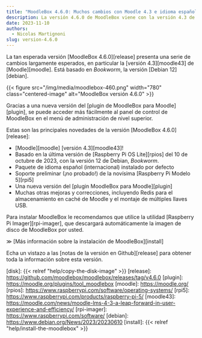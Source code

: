 ```yaml
---
title: "MoodleBox 4.6.0: Muchos cambios con Moodle 4.3 e idioma español"
description: La versión 4.6.0 de MoodleBox viene con la versión 4.3 de Moodle. Está basado en Bookworm, la versión 12 de Debian.
date: 2023-11-10
authors:
  - Nicolas Martignoni
slug: version-4.6.0
---
```

La tan esperada versión [MoodleBox 4.6.0][release] presenta una serie de cambios largamente esperados, en particular la [versión 4.3][moodle43] de [Moodle][moodle]. Está basado en _Bookworm_, la versión [Debian 12][debian].

{{< figure src="/img/media/moodlebox-460.png" width="780" class="centered-image" alt="MoodleBox versión 4.6.0" >}}

Gracias a una nueva versión del [plugin de MoodleBox para Moodle][plugin], se puede acceder más fácilmente al panel de control de MoodleBox en el menú de administración de nivel superior.

Estas son las principales novedades de la versión [MoodleBox 4.6.0][release]:
- [Moodle][moodle] [versión 4.3][moodle43]!
- Basado en la última versión de [Raspberry Pi OS Lite][rpios] del 10 de octubre de 2023, con la versión 12 de Debian, _Bookworm_.
- Paquete de idioma español (internacional) instalado por defecto
- Soporte preliminar (¡no probado!) de la novísima [Raspberry Pi Modelo 5][rpi5]
- Una nueva versión del [plugin MoodleBox para Moodle][plugin]
- Muchas otras mejoras y correcciones, incluyendo Redis para el almacenamiento en caché de Moodle y el montaje de múltiples llaves USB.

Para instalar MoodleBox le recomendamos que utilice la utilidad [Raspberry Pi Imager][rpi-imager], que descargará automáticamente la imagen de disco de MoodleBox por usted.

&Gt; [Más información sobre la instalación de MoodleBox][install]

Echa un vistazo a las [notas de la versión en Github][release] para obtener toda la información sobre esta versión.

[disk]: {{< relref "help/copy-the-disk-image" >}}
[release]: https://github.com/moodlebox/moodlebox/releases/tag/v4.6.0
[plugin]: https://moodle.org/plugins/tool_moodlebox
[moodle]: https://moodle.org/
[rpios]: https://www.raspberrypi.com/software/operating-systems/
[rpi5]: https://www.raspberrypi.com/products/raspberry-pi-5/
[moodle43]: https://moodle.com/news/moodle-lms-4-3-a-leap-forward-in-user-experience-and-efficiency/
[rpi-imager]: https://www.raspberrypi.com/software/
[debian]: https://www.debian.org/News/2023/20230610
[install]: {{< relref "help/install-the-moodlebox" >}}
